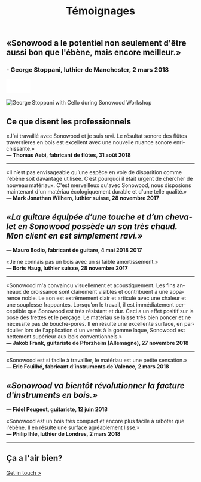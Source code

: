 ﻿---
lang: fr
title: 'Témoignages'
order: 3
---

<div class="full-width-kenburns">
<div class="wrap-bg-image">

## «Sonowood a le potentiel non seulement d'être aussi bon que l'ébène, mais encore meilleur.»

### \- George Stoppani, luthier de Manchester, 2 mars 2018

![arrow down](/assets/images/arrow-d-white.svg)

</div>
<img srcset="/assets/images/testimonial_cover2_2x.jpg"
     src="/assets/images/testimonial_cover2.jpg" alt="George Stoppani with Cello during Sonowood Workshop">
</div>

<div class="full-width">
<div class="wrap -cols2">

## Ce que disent les professionnels

«J'ai travaillé avec Sonowood et je suis ravi. Le résultat sonore des flûtes traversières en bois est excellent avec une nouvelle nuance sonore enrichissante.»  
**— Thomas Aebi, fabricant de flûtes, 31 août 2018**

-----


«Il n’est pas envisageable qu’une espèce en voie de disparition comme l'ébène soit davantage utilisée. C’est pourquoi il était urgent de chercher de nouveau matériaux. C'est merveilleux qu'avec Sonowood, nous disposions maintenant d'un matériau écologiquement durable et d'une telle qualité.»  
**— Mark Jonathan Wilhem, luthier suisse, 28 novembre 2017**

</div>
</div>

<div class="full-width-grey">
<div class="wrap -cols2">

## *«La guitare équipée d’une touche et d’un chevalet en Sonowood possède un son très chaud. Mon client en est simplement ravi.»*

**— Mauro Bodio, fabricant de guitare, 4 mai 2018
2017**

</div>
</div>

<div class="full-width">
<div class="wrap -cols2">


«Je ne connais pas un bois avec un si faible amortissement.»  
**— Boris Haug, luthier suisse, 28 novembre 2017**

-----

«Sonowood m'a convaincu visuellement et acoustiquement. Les fins anneaux de croissance sont clairement visibles et contribuent à une apparence noble. Le son est extrêmement clair et articulé avec une chaleur et une souplesse frappantes. Lorsqu’on le travail, il est immédiatement perceptible que Sonowood est très résistant et dur. Ceci a un effet positif sur la pose des frettes et le perçage. Le matériau se laisse très bien poncer et ne nécessite pas de bouche-pores. Il en résulte une excellente surface, en particulier lors de l'application d'un vernis à la gomme laque, Sonowood est nettement supérieur aux bois conventionnels.»  
**— Jakob Frank, guitariste de Pforzheim (Allemagne), 27 novembre 2018**

-----

«Sonowood est si facile à travailler, le matériau est une petite sensation.»  
**— Eric Fouilhé, fabricant d’instruments de Valence, 2 mars 2018**

</div>
</div>

<div class="full-width-red">
<div class="wrap -cols2">

## *«Sonowood va bientôt révolutionner la facture d'instruments en bois.»*

**— Fidel Peugeot, guitariste, 12 juin 2018**

</div>
</div>

<div class="full-width">
<div class="wrap -cols2">


«Sonowood est un bois très compact et encore plus facile à raboter que l'ébène. Il en résulte une surface agréablement lisse.»  
**— Philip Ihle, luthier de Londres, 2 mars 2018**

-----


## Ça a l'air bien?

<a class="btn -red" href="/fr/contact">Get in touch ></a>

</div>
</div>
